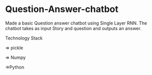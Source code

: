 # Question-Answer-chatbot

Made a basic Question answer chatbot using Single Layer RNN. 
The chatbot takes as input Story and question and outputs an answer.

Technology Stack

=> pickle

=> Numpy

=>Python